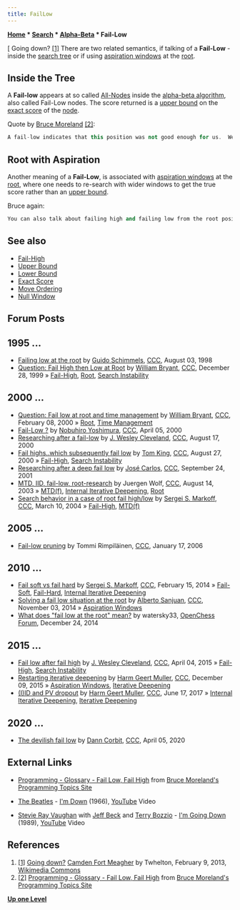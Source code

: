 ```yaml
---
title: FailLow
---
```

**[Home](Home "Home") * [Search](Search "Search") * [Alpha-Beta](Alpha-Beta "Alpha-Beta") * Fail-Low**

\[ Going down? <a id="cite-note-1" href="#cite-ref-1">[1]</a>
There are two related semantics, if talking of a **Fail-Low** - inside the [search tree](Search_Tree "Search Tree") or if using [aspiration windows](Aspiration_Windows "Aspiration Windows") at the [root](Root "Root").

## Inside the Tree

A **Fail-low** appears at so called [All-Nodes](Node_Types#all-nodes "Node Types") inside the [alpha-beta algorithm](Alpha-Beta "Alpha-Beta"), also called Fail-Low nodes. The score returned is a [upper bound](Upper_Bound "Upper Bound") on the [exact score](Exact_Score "Exact Score") of the [node](Node "Node").

Quote by [Bruce Moreland](Bruce_Moreland "Bruce Moreland") <a id="cite-note-2" href="#cite-ref-2">[2]</a>:

```C++
A fail-low indicates that this position was not good enough for us.  We will not reach this position, because we have some other means of reaching a position that is better.  We will not make the move that allowed the opponent to put us in this position. 

```

## Root with Aspiration

Another meaning of a **Fail-Low**, is associated with [aspiration windows](Aspiration_Windows "Aspiration Windows") at the [root](Root "Root"), where one needs to re-search with wider windows to get the true score rather than an [upper bound](Upper_Bound "Upper Bound").

Bruce again:

```C++
You can also talk about failing high and failing low from the root position, if you use an aspiration window. 

```

## See also

- [Fail-High](Fail-High "Fail-High")
- [Upper Bound](Upper_Bound "Upper Bound")
- [Lower Bound](Lower_Bound "Lower Bound")
- [Exact Score](Exact_Score "Exact Score")
- [Move Ordering](Move_Ordering "Move Ordering")
- [Null Window](Null_Window "Null Window")

## Forum Posts

## 1995 ...

- [Failing low at the root](https://www.stmintz.com/ccc/index.php?id=23672) by [Guido Schimmels](Guido_Schimmels "Guido Schimmels"), [CCC](CCC "CCC"), August 03, 1998
- [Question: Fail High then Low at Root](https://www.stmintz.com/ccc/index.php?id=84651) by [William Bryant](William_Bryant "William Bryant"), [CCC](CCC "CCC"), December 28, 1999 » [Fail-High](Fail-High "Fail-High"), [Root](Root "Root"), [Search Instability](Search_Instability "Search Instability")

## 2000 ...

- [Question: Fail low at root and time management](https://www.stmintz.com/ccc/index.php?id=95710) by [William Bryant](William_Bryant "William Bryant"), [CCC](CCC "CCC"), February 08, 2000 » [Root](Root "Root"), [Time Management](Time_Management "Time Management")
- [Fail-Low ?](https://www.stmintz.com/ccc/index.php?id=104748) by [Nobuhiro Yoshimura](index.php?title=Nobuhiro_Yoshimura&action=edit&redlink=1 "Nobuhiro Yoshimura (page does not exist)"), [CCC](CCC "CCC"), April 05, 2000
- [Researching after a fail-low](https://www.stmintz.com/ccc/index.php?id=124884) by [J. Wesley Cleveland](index.php?title=J._Wesley_Cleveland&action=edit&redlink=1 "J. Wesley Cleveland (page does not exist)"), [CCC](CCC "CCC"), August 17, 2000
- [Fail highs..which subsequently fail low](https://www.stmintz.com/ccc/index.php?id=126878) by [Tom King](Tom_King "Tom King"), [CCC](CCC "CCC"), August 27, 2000 » [Fail-High](Fail-High "Fail-High"), [Search Instability](Search_Instability "Search Instability")
- [Researching after a deep fail low](https://www.stmintz.com/ccc/index.php?id=190179) by [José Carlos](Jos%C3%A9_Carlos_Mart%C3%ADnez_Gal%C3%A1n "José Carlos Martínez Galán"), [CCC](CCC "CCC"), September 24, 2001
- [MTD, IID, fail-low, root-research](https://www.stmintz.com/ccc/index.php?id=311269) by Juergen Wolf, [CCC](CCC "CCC"), August 14, 2003 » [MTD(f)](</MTD(f)> "MTD(f)"), [Internal Iterative Deepening](Internal_Iterative_Deepening "Internal Iterative Deepening"), [Root](Root "Root")
- [Search behavior in a case of root fail high/low](https://www.stmintz.com/ccc/index.php?id=353798) by [Sergei S. Markoff](Sergei_Markoff "Sergei Markoff"), [CCC](CCC "CCC"), March 10, 2004 » [Fail-High](Fail-High "Fail-High"), [MTD(f)](</MTD(f)> "MTD(f)")

## 2005 ...

- [Fail-low pruning](https://www.stmintz.com/ccc/index.php?id=480380) by Tommi Rimpiläinen, [CCC](CCC "CCC"), January 17, 2006

## 2010 ...

- [Fail soft vs fail hard](http://www.talkchess.com/forum/viewtopic.php?t=51284) by [Sergei S. Markoff](Sergei_Markoff "Sergei Markoff"), [CCC](CCC "CCC"), February 15, 2014 » [Fail-Soft](Fail-Soft "Fail-Soft"), [Fail-Hard](Fail-Hard "Fail-Hard"), [Internal Iterative Deepening](Internal_Iterative_Deepening "Internal Iterative Deepening")
- [Solving a fail low situation at the root](http://www.talkchess.com/forum/viewtopic.php?t=54241) by [Alberto Sanjuan](Alberto_Sanjuan "Alberto Sanjuan"), [CCC](CCC "CCC"), November 03, 2014 » [Aspiration Windows](Aspiration_Windows "Aspiration Windows")
- [What does "fail low at the root" mean?](http://www.open-chess.org/viewtopic.php?f=5&t=2754) by watersky33, [OpenChess Forum](Computer_Chess_Forums "Computer Chess Forums"), December 24, 2014

## 2015 ...

- [Fail low after fail high](http://www.talkchess.com/forum/viewtopic.php?t=55889) by [J. Wesley Cleveland](index.php?title=J._Wesley_Cleveland&action=edit&redlink=1 "J. Wesley Cleveland (page does not exist)"), [CCC](CCC "CCC"), April 04, 2015 » [Fail-High](Fail-High "Fail-High"), [Search Instability](Search_Instability "Search Instability")
- [Restarting iterative deepening](http://www.talkchess.com/forum/viewtopic.php?t=58542) by [Harm Geert Muller](Harm_Geert_Muller "Harm Geert Muller"), [CCC](CCC "CCC"), December 09, 2015 » [Aspiration Windows](Aspiration_Windows "Aspiration Windows"), [Iterative Deepening](Iterative_Deepening "Iterative Deepening")
- [(I)ID and PV dropout](http://www.talkchess.com/forum/viewtopic.php?t=64321) by [Harm Geert Muller](Harm_Geert_Muller "Harm Geert Muller"), [CCC](CCC "CCC"), June 17, 2017 » [Internal Iterative Deepening](Internal_Iterative_Deepening "Internal Iterative Deepening"), [Iterative Deepening](Iterative_Deepening "Iterative Deepening")

## 2020 ...

- [The devilish fail low](http://www.talkchess.com/forum3/viewtopic.php?f=7&t=73566) by [Dann Corbit](Dann_Corbit "Dann Corbit"), [CCC](CCC "CCC"), April 05, 2020

## External Links

- [Programming - Glossary - Fail Low, Fail High](http://web.archive.org/web/20040512194831/brucemo.com/compchess/programming/glossary.htm#fail-high) from [Bruce Moreland's](Bruce_Moreland "Bruce Moreland") [Programming Topics Site](http://web.archive.org/web/20040403211728/brucemo.com/compchess/programming/index.htm)

- [The Beatles](Category:The_Beatles "Category:The Beatles") - [I'm Down](https://en.wikipedia.org/wiki/I%27m_Down) (1966), [YouTube](https://en.wikipedia.org/wiki/YouTube) Video

- [Stevie Ray Vaughan](Category:Stevie_Ray_Vaughan "Category:Stevie Ray Vaughan") with [Jeff Beck](Category:Jeff_Beck "Category:Jeff Beck") and [Terry Bozzio](Category:Terry_Bozzio "Category:Terry Bozzio") - [I'm Going Down](http://www.guitarworld.com/stevie-ray-vaughan-and-jeff-beck-perform-going-down-1989-video) (1989), [YouTube](https://en.wikipedia.org/wiki/YouTube) Video

## References

1. <a id="cite-ref-1" href="#cite-note-1">[1]</a> [Going down?](https://commons.wikimedia.org/wiki/File:Going_down_%3F.jpg) [Camden Fort Meagher](https://en.wikipedia.org/wiki/Camden_Fort_Meagher) by Twhelton, February 9, 2013, [Wikimedia Commons](https://en.wikipedia.org/wiki/Wikimedia_Commons)
1. <a id="cite-ref-2" href="#cite-note-2">[2]</a> [Programming - Glossary - Fail Low, Fail High](http://web.archive.org/web/20040512194831/brucemo.com/compchess/programming/glossary.htm#fail-high) from [Bruce Moreland's](Bruce_Moreland "Bruce Moreland") [Programming Topics Site](http://web.archive.org/web/20040403211728/brucemo.com/compchess/programming/index.htm)

**[Up one Level](Alpha-Beta "Alpha-Beta")**

